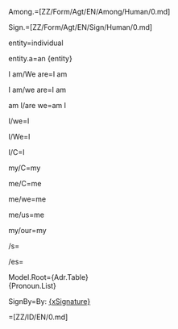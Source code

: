 Among.=[ZZ/Form/Agt/EN/Among/Human/0.md]

Sign.=[ZZ/Form/Agt/EN/Sign/Human/0.md]

entity=individual

entity.a=an {entity}

I am/We are=I am

I am/we are=I am

am I/are we=am I

I/we=I

I/We=I

I/C=I

my/C=my

me/C=me

me/we=me

me/us=me

my/our=my

/s=<b></b>

/es=<b></b>

Model.Root={Adr.Table}<br>{Pronoun.List}

SignBy=By: <u>{xSignature}</u>

=[ZZ/ID/EN/0.md]
